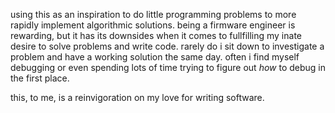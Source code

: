 using this as an inspiration to do little programming problems to more rapidly implement algorithmic solutions.
being a firmware engineer is rewarding, but it has its downsides when it comes to fullfilling my inate desire to solve problems and write code.
rarely do i sit down to investigate a problem and have a working solution the same day. often i find myself debugging or even spending lots of time trying to figure out _how_ to debug in the first place.

this, to me, is a reinvigoration on my love for writing software.
